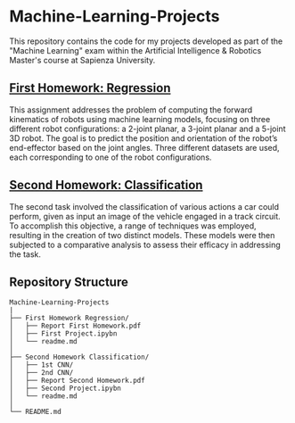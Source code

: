 # Machine-Learning-Projects

This repository contains the code for my projects developed as part of the "Machine Learning" exam within the Artificial Intelligence & Robotics Master's course at Sapienza University.

## [First Homework: Regression ](./1st%20project%20(regression))

This assignment addresses the problem of computing the forward kinematics of robots using machine
learning models, focusing on three different robot configurations: a 2-joint planar, a 3-joint planar
and a 5-joint 3D robot. The goal is to predict the position and orientation of the robot’s end-effector
based on the joint angles. Three different datasets are used, each corresponding to one of the robot
configurations.
 
## [Second Homework: Classification](./2nd%20project%20(classification))
The second task involved the classification of various actions a car could perform, given as input an image of the vehicle engaged in a track circuit. To accomplish this objective, a range of techniques was employed, resulting in the creation of two distinct models. These models were then subjected to a comparative analysis to assess their efficacy in addressing the task.

## Repository Structure
```
Machine-Learning-Projects
|
├── First Homework Regression/
│   ├── Report First Homework.pdf
│   ├── First Project.ipybn  
│   └── readme.md   
│  
├── Second Homework Classification/
│   ├── 1st CNN/
│   ├── 2nd CNN/ 
│   ├── Report Second Homework.pdf
│   ├── Second Project.ipybn
│   └── readme.md
│
└── README.md
```  
